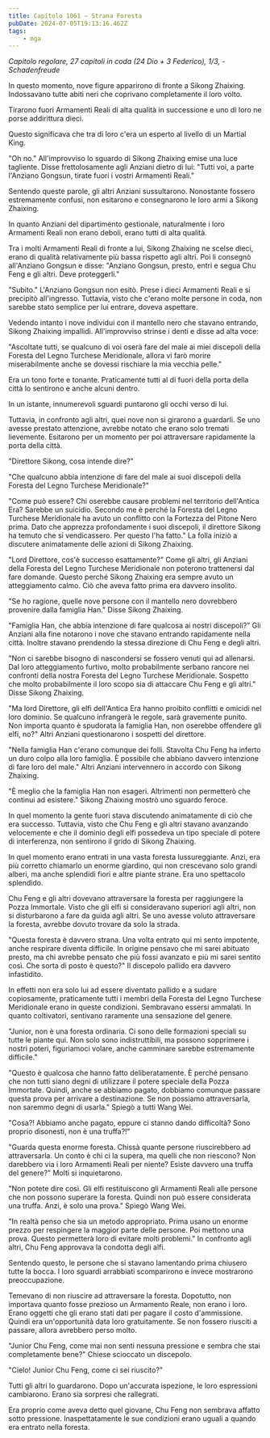 ```yaml
---
title: Capitolo 1061 – Strana Foresta
pubDate: 2024-07-05T19:13:16.462Z
tags:
    - mga
---
```



<em>Capitolo regolare,
27 capitoli in coda (24 Dio + 3 Federico), 1/3,
-Schadenfreude</em>


In questo momento, nove figure apparirono di fronte a Sikong Zhaixing. Indossavano tutte abiti neri che coprivano completamente il loro volto.


Tirarono fuori Armamenti Reali di alta qualità in successione e uno di loro ne porse addirittura dieci.


Questo significava che tra di loro c'era un esperto al livello di un Martial King.


"Oh no." All'improvviso lo sguardo di Sikong Zhaixing emise una luce tagliente. Disse frettolosamente agli Anziani dietro di lui: "Tutti voi, a parte l'Anziano Gongsun, tirate fuori i vostri Armamenti Reali."


Sentendo queste parole, gli altri Anziani sussultarono. Nonostante fossero estremamente confusi, non esitarono e consegnarono le loro armi a Sikong Zhaixing.


In quanto Anziani del dipartimento gestionale, naturalmente i loro Armamenti Reali non erano deboli, erano tutti di alta qualità.


Tra i molti Armamenti Reali di fronte a lui, Sikong Zhaixing ne scelse dieci, erano di qualità relativamente più bassa rispetto agli altri. Poi li consegnò all'Anziano Gongsun e disse: "Anziano Gongsun, presto, entri e segua Chu Feng e gli altri. Deve proteggerli."


"Subito." L'Anziano Gongsun non esitò. Prese i dieci Armamenti Reali e si precipitò all'ingresso. Tuttavia, visto che c'erano molte persone in coda, non sarebbe stato semplice per lui entrare, doveva aspettare.


Vedendo intanto i nove individui con il mantello nero che stavano entrando, Sikong Zhaixing impallidì. All'improvviso strinse i denti e disse ad alta voce:


"Ascoltate tutti, se qualcuno di voi oserà fare del male ai miei discepoli della Foresta del Legno Turchese Meridionale, allora vi farò morire miserabilmente anche se dovessi rischiare la mia vecchia pelle."


Era un tono forte e tonante. Praticamente tutti al di fuori della porta della città lo sentirono e anche alcuni dentro.


In un istante, innumerevoli sguardi puntarono gli occhi verso di lui.


Tuttavia, in confronto agli altri, quei nove non si girarono a guardarli. Se uno avesse prestato attenzione, avrebbe notato che erano solo tremati lievemente. Esitarono per un momento per poi attraversare rapidamente la porta della città.


"Direttore Sikong, cosa intende dire?"


"Che qualcuno abbia intenzione di fare del male ai suoi discepoli della Foresta del Legno Turchese Meridionale?"


"Come può essere? Chi oserebbe causare problemi nel territorio dell'Antica Era? Sarebbe un suicidio. Secondo me è perché la Foresta del Legno Turchese Meridionale ha avuto un conflitto con la Fortezza del Pitone Nero prima. Dato che apprezza profondamente i suoi discepoli, il direttore Sikong ha temuto che si vendicassero. Per questo l'ha fatto." La folla iniziò a discutere animatamente delle azioni di Sikong Zhaixing.


"Lord Direttore, cos'è successo esattamente?" Come gli altri, gli Anziani della Foresta del Legno Turchese Meridionale non poterono trattenersi dal fare domande. Questo perché Sikong Zhaixing era sempre avuto un atteggiamento calmo. Ciò che aveva fatto prima era davvero insolito.


"Se ho ragione, quelle nove persone con il mantello nero dovrebbero provenire dalla famiglia Han." Disse Sikong Zhaixing.


"Famiglia Han, che abbia intenzione di fare qualcosa ai nostri discepoli?" Gli Anziani alla fine notarono i nove che stavano entrando rapidamente nella città. Inoltre stavano prendendo la stessa direzione di Chu Feng e degli altri.


"Non ci sarebbe bisogno di nascondersi se fossero venuti qui ad allenarsi. Dal loro atteggiamento furtivo, molto probabilmente serbano rancore nei confronti della nostra Foresta del Legno Turchese Meridionale. Sospetto che molto probabilmente il loro scopo sia di attaccare Chu Feng e gli altri." Disse Sikong Zhaixing.


"Ma lord Direttore, gli elfi dell'Antica Era hanno proibito conflitti e omicidi nel loro dominio. Se qualcuno infrangerà le regole, sarà gravemente punito. Non importa quanto è spudorata la famiglia Han, non oserebbe offendere gli elfi, no?" Altri Anziani questionarono i sospetti del direttore.


"Nella famiglia Han c'erano comunque dei folli. Stavolta Chu Feng ha inferto un duro colpo alla loro famiglia. È possibile che abbiano davvero intenzione di fare loro del male." Altri Anziani intervennero in accordo con Sikong Zhaixing.


"È meglio che la famiglia Han non esageri. Altrimenti non permetterò che continui ad esistere." Sikong Zhaixing mostrò uno sguardo feroce.


In quel momento la gente fuori stava discutendo animatamente di ciò che era successo. Tuttavia, visto che Chu Feng e gli altri stavano avanzando velocemente e che il dominio degli elfi possedeva un tipo speciale di potere di interferenza, non sentirono il grido di Sikong Zhaixing.


In quel momento erano entrati in una vasta foresta lussureggiante. Anzi, era più corretto chiamarlo un enorme giardino, qui non crescevano solo grandi alberi, ma anche splendidi fiori e altre piante strane. Era uno spettacolo splendido.


Chu Feng e gli altri dovevano attraversare la foresta per raggiungere la Pozza Immortale. Visto che gli elfi si consideravano superiori agli altri, non si disturbarono a fare da guida agli altri. Se uno avesse voluto attraversare la foresta, avrebbe dovuto trovare da solo la strada.


"Questa foresta è davvero strana. Una volta entrato qui mi sento impotente, anche respirare diventa difficile. In origine pensavo che mi sarei abituato presto, ma chi avrebbe pensato che più fossi avanzato e più mi sarei sentito così. Che sorta di posto è questo?" Il discepolo pallido era davvero infastidito.


In effetti non era solo lui ad essere diventato pallido e a sudare copiosamente, praticamente tutti i membri della Foresta del Legno Turchese Meridionale erano in queste condizioni. Sembravano essersi ammalati. In quanto coltivatori, sentivano raramente una sensazione del genere.


"Junior, non è una foresta ordinaria. Ci sono delle formazioni speciali su tutte le piante qui. Non solo sono indistruttibili, ma possono sopprimere i nostri poteri, figuriamoci volare, anche camminare sarebbe estremamente difficile."


"Questo è qualcosa che hanno fatto deliberatamente. È perché pensano che non tutti siano degni di utilizzare il potere speciale della Pozza Immortale. Quindi, anche se abbiamo pagato, dobbiamo comunque passare questa prova per arrivare a destinazione. Se non possiamo attraversarla, non saremmo degni di usarla." Spiegò a tutti Wang Wei.


"Cosa?! Abbiamo anche pagato, eppure ci stanno dando difficoltà? Sono proprio disonesti, non è una truffa?!"


"Guarda questa enorme foresta. Chissà quante persone riuscirebbero ad attraversarla. Un conto è chi ci la supera, ma quelli che non riescono? Non darebbero via i loro Armamenti Reali per niente? Esiste davvero una truffa del genere?" Molti si inquietarono.


"Non potete dire così. Gli elfi restituiscono gli Armamenti Reali alle persone che non possono superare la foresta. Quindi non può essere considerata una truffa. Anzi, è solo una prova." Spiegò Wang Wei.


"In realtà penso che sia un metodo appropriato. Prima usano un enorme prezzo per respingere la maggior parte delle persone. Poi mettono una prova. Questo permetterà loro di evitare molti problemi." In confronto agli altri, Chu Feng approvava la condotta degli alfi.


Sentendo questo, le persone che si stavano lamentando prima chiusero tutte la bocca. I loro sguardi arrabbiati scomparirono e invece mostrarono preoccupazione.


Temevano di non riuscire ad attraversare la foresta. Dopotutto, non importava quanto fosse prezioso un Armamento Reale, non erano i loro. Erano oggetti che gli erano stati dati per pagare il costo d'ammissione. Quindi era un'opportunità data loro gratuitamente. Se non fossero riusciti a passare, allora avrebbero perso molto.


"Junior Chu Feng, come mai non senti nessuna pressione e sembra che stai completamente bene?" Chiese scioccato un discepolo.


"Cielo! Junior Chu Feng, come ci sei riuscito?"


Tutti gli altri lo guardarono. Dopo un'accurata ispezione, le loro espressioni cambiarono. Erano sia sorpresi che rallegrati.


Era proprio come aveva detto quel giovane, Chu Feng non sembrava affatto sotto pressione. Inaspettatamente le sue condizioni erano uguali a quando era entrato nella foresta.
                                


                                



